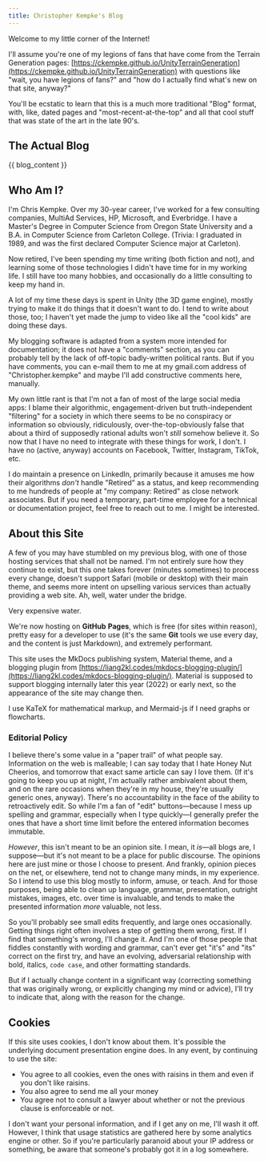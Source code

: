 ```yaml
---
title: Christopher Kempke's Blog
---
```


Welcome to my little corner of the Internet!

I'll assume you're one of my legions of fans that have come from the Terrain Generation pages: [https://ckempke.github.io/UnityTerrainGeneration](https://ckempke.github.io/UnityTerrainGeneration) with questions like "wait, you have legions of fans?" and "how do I actually find what's new on that site, anyway?"     

You'll be ecstatic to learn that this is a much more traditional "Blog" format, with, like, dated pages and "most-recent-at-the-top" and all that cool stuff that was state of the art in the late 90's.



## The Actual Blog

{{ blog_content }}

## Who Am I?

I'm Chris Kempke.  Over my 30-year career, I've worked for a few consulting companies, MultiAd Services, HP, Microsoft, and Everbridge.     I have a Master's Degree in Computer Science from Oregon State University and a B.A. in Computer Science from Carleton College.  (Trivia:  I graduated in 1989, and was the first declared Computer Science major at Carleton).

Now retired, I've been spending my time writing (both fiction and not), and learning some of those technologies I didn't have time for in my working life.    I still have too many hobbies, and occasionally do a little consulting to keep my hand in.

A lot of my time these days is spent in Unity (the 3D game engine), mostly trying to make it do things that it doesn't want to do.   I tend to write about those, too; I haven't yet made the jump to video like all the "cool kids" are doing these days.

My blogging software is adapted from a system more intended for documentation; it does not have a "comments" section, as you can probably tell by the lack of off-topic badly-written political rants.   But if you have comments, you can e-mail them to me at my gmail.com address of "Christopher.kempke" and maybe I'll add constructive comments here, manually.

My own little rant is that I'm not a fan of most of the large social media apps:  I blame their algorithmic, engagement-driven but truth-independent "filtering" for a society in which there seems to be no conspiracy or information so obviously, ridiculously, over-the-top-obviously false that about a third of supposedly rational adults won't _still_ somehow believe it.    So now that I have no need to integrate with these things for work, I don't.  I have no (active, anyway) accounts on Facebook, Twitter, Instagram, TikTok, etc.

I do maintain a presence on LinkedIn, primarily because it amuses me how their algorithms _don't_ handle "Retired" as a status, and keep recommending to me hundreds of people at "my company: Retired" as close network associates.    But if you need a temporary, part-time employee for a technical or documentation project, feel free to reach out to me.  I might be interested.

## About this Site

A few of you may have stumbled on my previous blog, with one of those hosting services that shall not be named.   I'm not entirely sure how they continue to exist, but this one takes forever (minutes sometimes) to process every change, doesn't support Safari (mobile or desktop) with their main theme, and seems more intent on upselling various services than actually providing a web site.   Ah, well, water under the bridge.

Very expensive water.

We're now hosting on **GitHub** **Pages**, which is free (for sites within reason), pretty easy for a developer to use (it's the same **Git** tools we use every day, and the content is just Markdown), and extremely performant.

This site uses the MkDocs publishing system, Material theme, and a blogging plugin from [https://liang2kl.codes/mkdocs-blogging-plugin/](https://liang2kl.codes/mkdocs-blogging-plugin/).   Material is supposed to support blogging internally later this year (2022) or early next, so the appearance of the site may change then.

I use KaTeX for mathematical markup, and Mermaid-js if I need graphs or flowcharts.

### Editorial Policy

I believe there's some value in a "paper trail" of what people say.    Information on the web is malleable; I can say today that I hate Honey Nut Cheerios, and tomorrow that exact same article can say I love them. (If it's going to keep you up at night, I'm actually rather ambivalent about them, and on the rare occasions when they're in my house, they're usually generic ones, anyway).    There's no accountability in the face of the ability to retroactively edit.   So while I'm a fan of "edit" buttons—because I mess up spelling and grammar, especially when I type quickly—I generally prefer the ones that have a short time limit before the entered information becomes immutable.

_However_, this isn't meant to be an opinion site.  I mean, it _is_—all blogs are, I suppose—but it's not meant to be a place for public discourse.   The opinions here are just mine or those I choose to present.   And frankly, opinion pieces on the net, or elsewhere, tend not to change many minds, in my experience.    So I intend to use this blog mostly to inform, amuse, or teach.   And for those purposes, being able to clean up language, grammar, presentation, outright mistakes, images, etc. over time is invaluable, and tends to make the presented information _more_ valuable, not less.

So you'll probably see small edits frequently, and large ones occasionally.   Getting things right often involves a step of getting them wrong, first.   If I find that something's wrong, I'll change it.    And I'm one of those people that fiddles constantly with wording and grammar, can't ever get "it's" and "its" correct on the first try, and have an evolving, adversarial relationship with bold, italics, `code case`, and other formatting standards.

But if I actually change content in a significant way (correcting something that was originally wrong, or explicitly changing my mind or advice), I'll try to indicate that, along with the reason for the change.

## Cookies

If this site uses cookies, I don't know about them.   It's possible the underlying document presentation engine does.   In any event, by continuing to use the site:  

- You agree to all cookies, even the ones with raisins in them and even if you don't like raisins.   
- You also agree to send me all your money
- You agree not to consult a lawyer about whether or not the previous clause is enforceable or not.

I don't want your personal information, and if I get any on me, I'll wash it off.   However, I think that usage statistics are gathered here by some analytics engine or other.  So if you're particularly paranoid about your IP address or something, be aware that someone's probably got it in a log somewhere.
